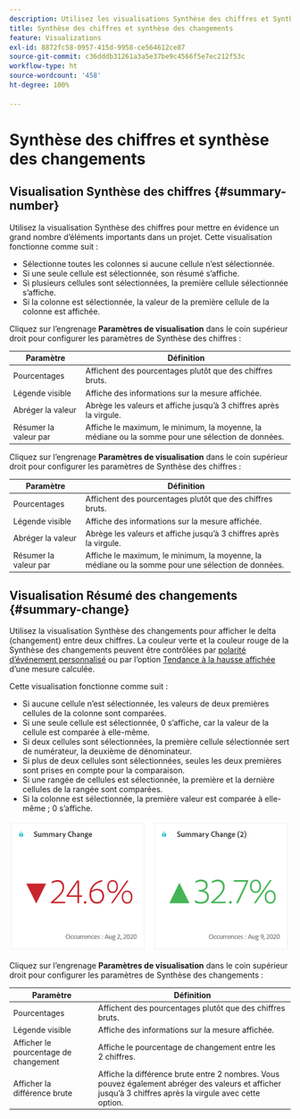 ```yaml
---
description: Utilisez les visualisations Synthèse des chiffres et Synthèse des changements pour afficher des points de données importants dans un projet.
title: Synthèse des chiffres et synthèse des changements
feature: Visualizations
exl-id: 8872fc58-0957-415d-9958-ce564612ce87
source-git-commit: c36dddb31261a3a5e37be9c4566f5e7ec212f53c
workflow-type: ht
source-wordcount: '458'
ht-degree: 100%

---
```


# Synthèse des chiffres et synthèse des changements

## Visualisation Synthèse des chiffres  {#summary-number}

Utilisez la visualisation Synthèse des chiffres pour mettre en évidence un grand nombre d’éléments importants dans un projet. Cette visualisation fonctionne comme suit :

* Sélectionne toutes les colonnes si aucune cellule n’est sélectionnée.
* Si une seule cellule est sélectionnée, son résumé s’affiche.
* Si plusieurs cellules sont sélectionnées, la première cellule sélectionnée s’affiche.
* Si la colonne est sélectionnée, la valeur de la première cellule de la colonne est affichée.

Cliquez sur l’engrenage **Paramètres de visualisation** dans le coin supérieur droit pour configurer les paramètres de Synthèse des chiffres :

| Paramètre | Définition |
|--- |--- |
| Pourcentages | Affichent des pourcentages plutôt que des chiffres bruts. |
| Légende visible | Affiche des informations sur la mesure affichée. |
| Abréger la valeur | Abrège les valeurs et affiche jusqu’à 3 chiffres après la virgule. |
| Résumer la valeur par | Affiche le maximum, le minimum, la moyenne, la médiane ou la somme pour une sélection de données. |


Cliquez sur l’engrenage **Paramètres de visualisation** dans le coin supérieur droit pour configurer les paramètres de Synthèse des chiffres :

| Paramètre | Définition |
|--- |--- |
| Pourcentages | Affichent des pourcentages plutôt que des chiffres bruts. |
| Légende visible | Affiche des informations sur la mesure affichée. |
| Abréger la valeur | Abrège les valeurs et affiche jusqu’à 3 chiffres après la virgule. |
| Résumer la valeur par | Affiche le maximum, le minimum, la moyenne, la médiane ou la somme pour une sélection de données. |


## Visualisation Résumé des changements {#summary-change}

Utilisez la visualisation Synthèse des changements pour afficher le delta (changement) entre deux chiffres. La couleur verte et la couleur rouge de la Synthèse des changements peuvent être contrôlées par [polarité d’événement personnalisé](https://experienceleague.adobe.com/docs/analytics/admin/admin-tools/success-events/success-event.html?lang=fr) ou par l’option [Tendance à la hausse affichée](https://experienceleague.adobe.com/docs/analytics/components/calculated-metrics/calcmetric-workflow/cm-build-metrics.html?lang=fr) d’une mesure calculée.

Cette visualisation fonctionne comme suit :

* Si aucune cellule n’est sélectionnée, les valeurs de deux premières cellules de la colonne sont comparées.
* Si une seule cellule est sélectionnée, 0 s’affiche, car la valeur de la cellule est comparée à elle-même.
* Si deux cellules sont sélectionnées, la première cellule sélectionnée sert de numérateur, la deuxième de dénominateur.
* Si plus de deux cellules sont sélectionnées, seules les deux premières sont prises en compte pour la comparaison.
* Si une rangée de cellules est sélectionnée, la première et la dernière cellules de la rangée sont comparées.
* Si la colonne est sélectionnée, la première valeur est comparée à elle-même ; 0 s’affiche.


![](assets/summary-change.png)


Cliquez sur l’engrenage **Paramètres de visualisation** dans le coin supérieur droit pour configurer les paramètres de Synthèse des changements :

| Paramètre | Définition |
|--- |--- |
| Pourcentages | Affichent des pourcentages plutôt que des chiffres bruts. |
| Légende visible | Affiche des informations sur la mesure affichée. |
| Afficher le pourcentage de changement | Affiche le pourcentage de changement entre les 2 chiffres. |
| Afficher la différence brute | Affiche la différence brute entre 2 nombres. Vous pouvez également abréger des valeurs et afficher jusqu’à 3 chiffres après la virgule avec cette option. |
